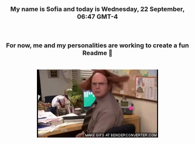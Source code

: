 


<div align="center">
<h3 >My name is Sofia and today is Wednesday, 22 September, 06:47 GMT-4</h3><br>
<h3 >For now, me and my personalities are working to create a fun Readme 👋
</h3><br>
<img src='img/dwight.gif' alt='working...'/>
</div>
